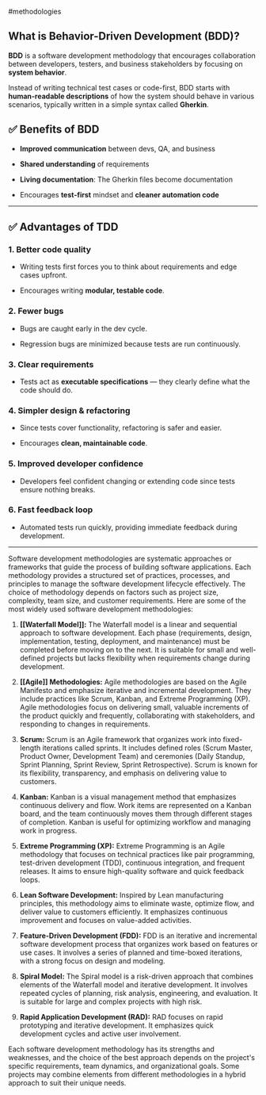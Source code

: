 #methodologies

## What is Behavior-Driven Development (BDD)?

**BDD** is a software development methodology that encourages collaboration between developers, testers, and business stakeholders by focusing on **system behavior**.

Instead of writing technical test cases or code-first, BDD starts with **human-readable descriptions** of how the system should behave in various scenarios, typically written in a simple syntax called **Gherkin**.

## ✅ Benefits of BDD

- **Improved communication** between devs, QA, and business
    
- **Shared understanding** of requirements
    
- **Living documentation**: The Gherkin files become documentation
    
- Encourages **test-first** mindset and **cleaner automation code**


---------------------

## ✅ Advantages of TDD

### 1. **Better code quality**

- Writing tests first forces you to think about requirements and edge cases upfront.
    
- Encourages writing **modular, testable code**.
    

### 2. **Fewer bugs**

- Bugs are caught early in the dev cycle.
    
- Regression bugs are minimized because tests are run continuously.
    

### 3. **Clear requirements**

- Tests act as **executable specifications** — they clearly define what the code should do.
    

### 4. **Simpler design & refactoring**

- Since tests cover functionality, refactoring is safer and easier.
    
- Encourages **clean, maintainable code**.
    

### 5. **Improved developer confidence**

- Developers feel confident changing or extending code since tests ensure nothing breaks.
    

### 6. **Fast feedback loop**

- Automated tests run quickly, providing immediate feedback during development.
    

---



Software development methodologies are systematic approaches or frameworks that guide the process of building software applications. Each methodology provides a structured set of practices, processes, and principles to manage the software development lifecycle effectively. The choice of methodology depends on factors such as project size, complexity, team size, and customer requirements. Here are some of the most widely used software development methodologies:

1.  **[[Waterfall Model]]:** The Waterfall model is a linear and sequential approach to software development. Each phase (requirements, design, implementation, testing, deployment, and maintenance) must be completed before moving on to the next. It is suitable for small and well-defined projects but lacks flexibility when requirements change during development.
    
2.  **[[Agile]] Methodologies:** Agile methodologies are based on the Agile Manifesto and emphasize iterative and incremental development. They include practices like Scrum, Kanban, and Extreme Programming (XP). Agile methodologies focus on delivering small, valuable increments of the product quickly and frequently, collaborating with stakeholders, and responding to changes in requirements.
    
3.  **Scrum:** Scrum is an Agile framework that organizes work into fixed-length iterations called sprints. It includes defined roles (Scrum Master, Product Owner, Development Team) and ceremonies (Daily Standup, Sprint Planning, Sprint Review, Sprint Retrospective). Scrum is known for its flexibility, transparency, and emphasis on delivering value to customers.
    
4.  **Kanban:** Kanban is a visual management method that emphasizes continuous delivery and flow. Work items are represented on a Kanban board, and the team continuously moves them through different stages of completion. Kanban is useful for optimizing workflow and managing work in progress.
    
5.  **Extreme Programming (XP):** Extreme Programming is an Agile methodology that focuses on technical practices like pair programming, test-driven development (TDD), continuous integration, and frequent releases. It aims to ensure high-quality software and quick feedback loops.
    
6.  **Lean Software Development:** Inspired by Lean manufacturing principles, this methodology aims to eliminate waste, optimize flow, and deliver value to customers efficiently. It emphasizes continuous improvement and focuses on value-added activities.
    
7.  **Feature-Driven Development (FDD):** FDD is an iterative and incremental software development process that organizes work based on features or use cases. It involves a series of planned and time-boxed iterations, with a strong focus on design and modeling.
    
8.  **Spiral Model:** The Spiral model is a risk-driven approach that combines elements of the Waterfall model and iterative development. It involves repeated cycles of planning, risk analysis, engineering, and evaluation. It is suitable for large and complex projects with high risk.
    
    
9.  **Rapid Application Development (RAD):** RAD focuses on rapid prototyping and iterative development. It emphasizes quick development cycles and active user involvement.
    

Each software development methodology has its strengths and weaknesses, and the choice of the best approach depends on the project's specific requirements, team dynamics, and organizational goals. Some projects may combine elements from different methodologies in a hybrid approach to suit their unique needs.

